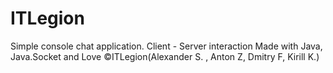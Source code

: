 # ITLegion
Simple console chat application.
Client - Server interaction
Made with Java, Java.Socket and Love
©ITLegion(Alexander S. , Anton Z, Dmitry F, Kirill K.) 
